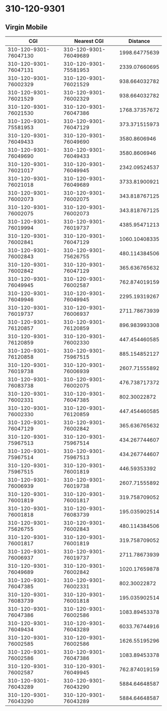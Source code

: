 # 310-120-9301
## Virgin Mobile


| CGI | Nearest CGI | Distance |
|-----|-------------|----------|
| 310-120-9301-76047130 | 310-120-9301-76049689 | 1998.64775639 |
| 310-120-9301-76047131 | 310-120-9301-75581953 | 2339.07660695 |
| 310-120-9301-76002329 | 310-120-9301-76021529 | 938.664032782 |
| 310-120-9301-76021529 | 310-120-9301-76002329 | 938.664032782 |
| 310-120-9301-76021530 | 310-120-9301-76047386 | 1768.37357672 |
| 310-120-9301-75581953 | 310-120-9301-76047129 | 373.371515973 |
| 310-120-9301-76049433 | 310-120-9301-76049690 | 3580.8606946 |
| 310-120-9301-76049690 | 310-120-9301-76049433 | 3580.8606946 |
| 310-120-9301-76021017 | 310-120-9301-76049945 | 2342.09524537 |
| 310-120-9301-76021018 | 310-120-9301-76049689 | 3733.81900921 |
| 310-120-9301-76002073 | 310-120-9301-76002075 | 343.818767125 |
| 310-120-9301-76002075 | 310-120-9301-76002073 | 343.818767125 |
| 310-120-9301-76019994 | 310-120-9301-76019737 | 4385.95471213 |
| 310-120-9301-76002841 | 310-120-9301-76047129 | 1060.10408335 |
| 310-120-9301-76002843 | 310-120-9301-75626755 | 480.114384506 |
| 310-120-9301-76002842 | 310-120-9301-76047129 | 365.636765632 |
| 310-120-9301-76049945 | 310-120-9301-76002587 | 762.874019159 |
| 310-120-9301-76049946 | 310-120-9301-76049945 | 2295.19319267 |
| 310-120-9301-76019737 | 310-120-9301-76006937 | 2711.78673939 |
| 310-120-9301-76120857 | 310-120-9301-76120859 | 896.983993308 |
| 310-120-9301-76120859 | 310-120-9301-76002330 | 447.454460585 |
| 310-120-9301-76120858 | 310-120-9301-75967515 | 885.154852127 |
| 310-120-9301-76019738 | 310-120-9301-76006939 | 2607.71555892 |
| 310-120-9301-76083738 | 310-120-9301-76002075 | 476.738717372 |
| 310-120-9301-76002331 | 310-120-9301-76047385 | 802.30022872 |
| 310-120-9301-76002330 | 310-120-9301-76120859 | 447.454460585 |
| 310-120-9301-76047129 | 310-120-9301-76002842 | 365.636765632 |
| 310-120-9301-75967513 | 310-120-9301-75967514 | 434.267744607 |
| 310-120-9301-75967514 | 310-120-9301-75967513 | 434.267744607 |
| 310-120-9301-75967515 | 310-120-9301-76001819 | 446.59353392 |
| 310-120-9301-76006939 | 310-120-9301-76019738 | 2607.71555892 |
| 310-120-9301-76001819 | 310-120-9301-76001817 | 319.758709052 |
| 310-120-9301-76001818 | 310-120-9301-76083739 | 195.035902514 |
| 310-120-9301-75626755 | 310-120-9301-76002843 | 480.114384506 |
| 310-120-9301-76001817 | 310-120-9301-76001819 | 319.758709052 |
| 310-120-9301-76006937 | 310-120-9301-76019737 | 2711.78673939 |
| 310-120-9301-76049689 | 310-120-9301-76002842 | 1020.17659878 |
| 310-120-9301-76047385 | 310-120-9301-76002331 | 802.30022872 |
| 310-120-9301-76083739 | 310-120-9301-76001818 | 195.035902514 |
| 310-120-9301-76047386 | 310-120-9301-76002586 | 1083.89453378 |
| 310-120-9301-76049434 | 310-120-9301-76043289 | 6033.76744916 |
| 310-120-9301-76002585 | 310-120-9301-76002586 | 1626.55195296 |
| 310-120-9301-76002586 | 310-120-9301-76047386 | 1083.89453378 |
| 310-120-9301-76002587 | 310-120-9301-76049945 | 762.874019159 |
| 310-120-9301-76043289 | 310-120-9301-76043290 | 5884.64648587 |
| 310-120-9301-76043290 | 310-120-9301-76043289 | 5884.64648587 |
